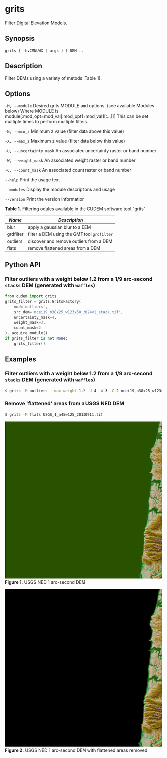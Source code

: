 # grits

Filter Digital Elevation Models.

## Synopsis

```
grits [ -hvCMNUWX [ args ] ] DEM ...
```

## Description

Filter DEMs using a variety of metods (Table 1).

## Options
`-M, --module`
Desired grits MODULE and options. (see available Modules below)
Where MODULE is module[:mod_opt=mod_val[:mod_opt1=mod_val1[:...]]]
This can be set multiple times to perform multiple filters.

`-N, --min_z`
Minimum z value (filter data above this value)

`-X, --max_z`
Maximum z value (filter data below this value)

`-U, --uncertainty_mask`
An associated uncertainty raster or band number

`-W, --weight_mask`
An associated weight raster or band number

`-C, --count_mask`
An associated count raster or band number

`--help`
Print the usage text

`--modules`
Display the module descriptions and usage

`--version`
Print the version information

**Table 1.** Filtering odules available in the CUDEM software tool "grits"

|  ***Name***  |  ***Description*** |
|----------------------|----------------------------------|
| blur | apply a gaussian blur to a DEM |
| grdfilter | filter a DEM using the GMT tool `grdfilter` |
| outliers | discover and remove outliers from a DEM |
| flats | remove flattened areas from a DEM |

## Python API

### Filter outliers with a weight below 1.2 from a 1/9 arc-second `stacks` DEM (generated with `waffles`)

```python
from cudem import grits
grits_filter = grits.GritsFactory(
    mod='outliers',
    src_dem='ncei19_n38x25_w123x50_2024v1_stack.tif',
    uncertainty_mask=4,
    weight_mask=3,
    count_mask=2
)._acquire_module()
if grits_filter is not None:
    grits_filter()
```

## Examples

### Filter outliers with a weight below 1.2 from a 1/9 arc-second `stacks` DEM (generated with `waffles`)

```bash
$ grits -M outliers --max_weight 1.2 -U 4 -W 3 -C 2 ncei19_n38x25_w123x50_2024v1_stack.tif
```

### Remove 'flattened' areas from a USGS NED DEM

```bash
$ grits -M flats USGS_1_n45w125_20130911.tif
```

![](/media/USGS_1_n45w125_20130911_hs.png)
**Figure 1.** USGS NED 1 arc-second DEM

![](/media/USGS_1_n45w125_20130911_filtered_hs.png)
**Figure 2.** USGS NED 1 arc-second DEM with flattened areas removed